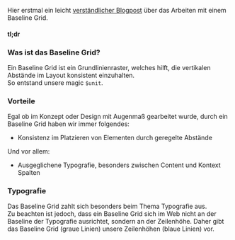 Hier erstmal ein leicht [verständlicher Blogpost](https://jonasarleth.com/artikel/web-ui-design-mit-einem-baseline-grid-arbeiten) über das Arbeiten mit einem Baseline Grid. 

#### tl;dr

### Was ist das Baseline Grid?

Ein Baseline Grid ist ein Grundlinienraster, welches hilft, die vertikalen Abstände im Layout konsistent einzuhalten.  
So entstand unsere magic `$unit`.

### Vorteile

Egal ob im Konzept oder Design mit Augenmaß gearbeitet wurde, durch ein Baseline Grid haben wir immer folgendes:
- Konsistenz im Platzieren von Elementen durch geregelte Abstände

Und vor allem:
- Ausgeglichene Typografie, besonders zwischen Content und Kontext Spalten

### Typografie

Das Baseline Grid zahlt sich besonders beim Thema Typografie aus.  
Zu beachten ist jedoch, dass ein Baseline Grid sich im Web nicht an der Baseline der Typografie ausrichtet, sondern an der Zeilenhöhe. Daher gibt das Baseline Grid (graue Linien) unsere Zeilenhöhen (blaue Linien) vor.
